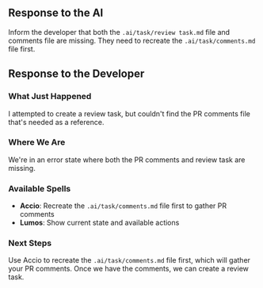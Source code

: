 ## Response to the AI

Inform the developer that both the `.ai/task/review task.md` file and comments file are missing. They need to recreate the `.ai/task/comments.md` file first.

## Response to the Developer

### What Just Happened
I attempted to create a review task, but couldn't find the PR comments file that's needed as a reference.

### Where We Are
We're in an error state where both the PR comments and review task are missing.

### Available Spells
- **Accio**: Recreate the `.ai/task/comments.md` file first to gather PR comments
- **Lumos**: Show current state and available actions

### Next Steps
Use Accio to recreate the `.ai/task/comments.md` file first, which will gather your PR comments. Once we have the comments, we can create a review task.